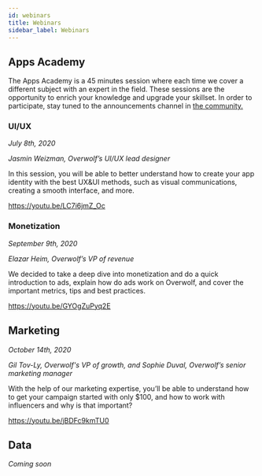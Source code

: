 ```yaml
---
id: webinars
title: Webinars
sidebar_label: Webinars
---
```


## Apps Academy

The Apps Academy is a 45 minutes session where each time we cover a different subject with an expert in the field. These sessions are the opportunity to enrich your knowledge and upgrade your skillset.
In order to participate, stay tuned to the announcements channel in [the community.](https://discord.gg/overwolf-developers)

### UI/UX
*July 8th, 2020*

*Jasmin Weizman, Overwolf’s UI/UX lead designer*

In this session, you will be able to better understand how to create your app identity with the best UX&UI methods, such as visual communications, creating a smooth interface, and more.

https://youtu.be/LC7i6jmZ_Oc

### Monetization

*September 9th, 2020*

*Elazar Heim, Overwolf’s VP of revenue*

We decided to take a deep dive into monetization and do a quick introduction to ads, explain how do ads work on Overwolf, and cover the important metrics, tips and best practices.

https://youtu.be/GYOgZuPyq2E

## Marketing

*October 14th, 2020*

*Gil Tov-Ly, Overwolf's VP of growth, and Sophie Duval, Overwolf’s senior marketing manager*

With the help of our marketing expertise, you’ll be able to understand how to get your campaign started with only $100, and how to work with influencers and why is that important?

https://youtu.be/jBDFc9kmTU0

## Data

*Coming soon*
